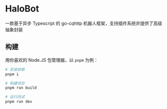 # HaloBot
一款基于异步 Typescript 的 go-cqhttp 机器人框架，支持插件系统并提供了高级抽象封装

## 构建

用你喜欢的 Node.JS 包管理器，以 `pnpm` 为例：

```bash
# 安装依赖
pnpm i

# 构建项目
pnpm run build

# 运行测试
pnpm run dev
```
